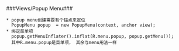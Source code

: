 ###Views/Popup Menu###

	* popup menu创建需要有个锚点来定位
	  PopupMenu popup  = new PopupMenu(context, anchor view);
	* 绑定菜单项
	  popup.getMenuInflater().inflat(R.menu.popup, popup.getMenu());
	  其中R.menu.popup是菜单项， 其余与menu用法一样
